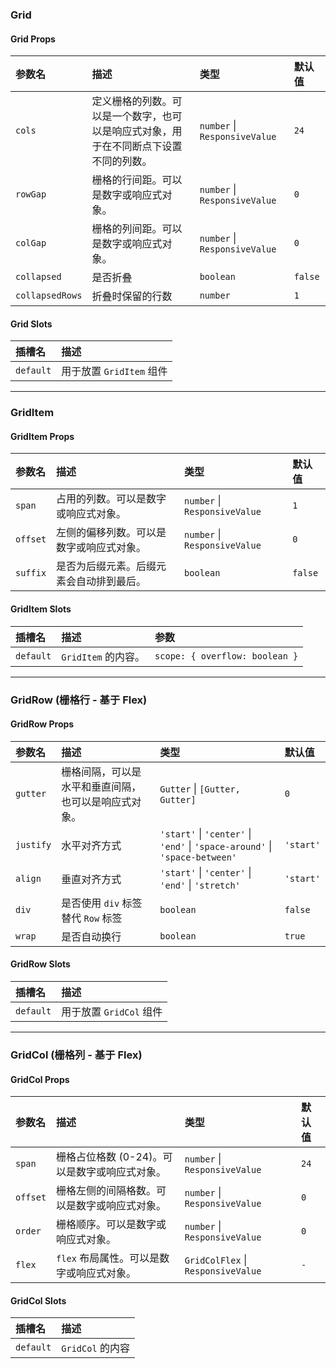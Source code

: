 ### Grid

#### Grid Props

| 参数名 | 描述 | 类型 | 默认值 |
| :--- | :--- | :--- | :--- |
| `cols` | 定义栅格的列数。可以是一个数字，也可以是响应式对象，用于在不同断点下设置不同的列数。 | `number` \| `ResponsiveValue` | `24` |
| `rowGap` | 栅格的行间距。可以是数字或响应式对象。 | `number` \| `ResponsiveValue` | `0` |
| `colGap` | 栅格的列间距。可以是数字或响应式对象。 | `number` \| `ResponsiveValue` | `0` |
| `collapsed` | 是否折叠 | `boolean` | `false` |
| `collapsedRows` | 折叠时保留的行数 | `number` | `1` |

#### Grid Slots

| 插槽名 | 描述 |
| :--- | :--- |
| `default` | 用于放置 `GridItem` 组件 |

---

### GridItem

#### GridItem Props

| 参数名 | 描述 | 类型 | 默认值 |
| :--- | :--- | :--- | :--- |
| `span` | 占用的列数。可以是数字或响应式对象。 | `number` \| `ResponsiveValue` | `1` |
| `offset` | 左侧的偏移列数。可以是数字或响应式对象。 | `number` \| `ResponsiveValue` | `0` |
| `suffix` | 是否为后缀元素。后缀元素会自动排到最后。 | `boolean` | `false` |

#### GridItem Slots

| 插槽名 | 描述 | 参数 |
| :--- | :--- | :--- |
| `default` | `GridItem` 的内容。 | `scope: { overflow: boolean }` |

---

### GridRow (栅格行 - 基于 Flex)

#### GridRow Props

| 参数名 | 描述 | 类型 | 默认值 |
| :--- | :--- | :--- | :--- |
| `gutter` | 栅格间隔，可以是水平和垂直间隔，也可以是响应式对象。 | `Gutter` \| `[Gutter, Gutter]` | `0` |
| `justify` | 水平对齐方式 | `'start'` \| `'center'` \| `'end'` \| `'space-around'` \| `'space-between'` | `'start'` |
| `align` | 垂直对齐方式 | `'start'` \| `'center'` \| `'end'` \| `'stretch'` | `'start'` |
| `div` | 是否使用 `div` 标签替代 `Row` 标签 | `boolean` | `false` |
| `wrap` | 是否自动换行 | `boolean` | `true` |

#### GridRow Slots

| 插槽名 | 描述 |
| :--- | :--- |
| `default` | 用于放置 `GridCol` 组件 |

---

### GridCol (栅格列 - 基于 Flex)

#### GridCol Props

| 参数名 | 描述 | 类型 | 默认值 |
| :--- | :--- | :--- | :--- |
| `span` | 栅格占位格数 (0-24)。可以是数字或响应式对象。 | `number` \| `ResponsiveValue` | `24` |
| `offset` | 栅格左侧的间隔格数。可以是数字或响应式对象。 | `number` \| `ResponsiveValue` | `0` |
| `order` | 栅格顺序。可以是数字或响应式对象。 | `number` \| `ResponsiveValue` | `0` |
| `flex` | `flex` 布局属性。可以是数字或响应式对象。 | `GridColFlex` \| `ResponsiveValue` | `-` |

#### GridCol Slots

| 插槽名 | 描述 |
| :--- | :--- |
| `default` | `GridCol` 的内容 |